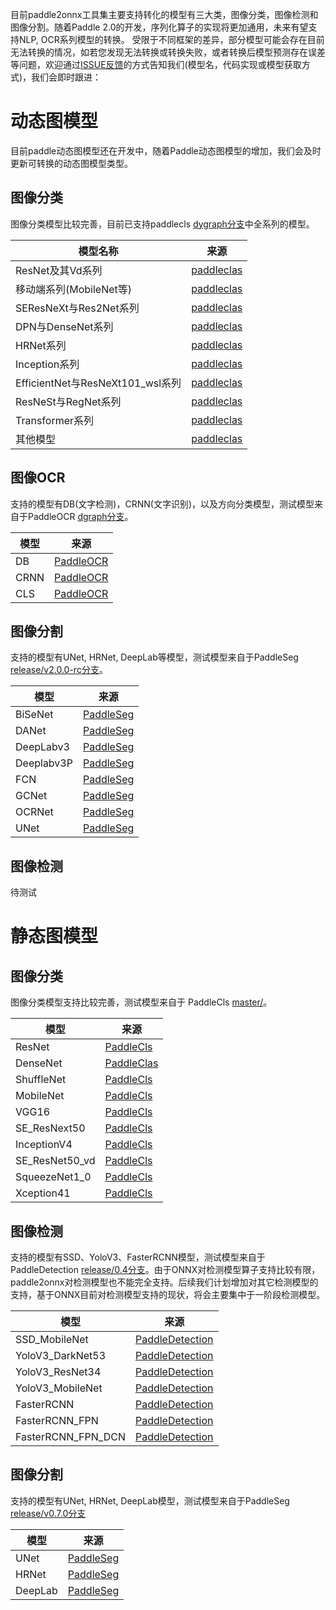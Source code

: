 目前paddle2onnx工具集主要支持转化的模型有三大类，图像分类，图像检测和图像分割。随着Paddle 2.0的开发，序列化算子的实现将更加通用，未来有望支持NLP, OCR系列模型的转换。
受限于不同框架的差异，部分模型可能会存在目前无法转换的情况，如若您发现无法转换或转换失败，或者转换后模型预测存在误差等问题，欢迎通过[ISSUE反馈](https://github.com/PaddlePaddle/paddle-onnx/issues/new)的方式告知我们(模型名，代码实现或模型获取方式)，我们会即时跟进：

# 动态图模型
目前paddle动态图模型还在开发中，随着Paddle动态图模型的增加，我们会及时更新可转换的动态图模型类型。

## 图像分类

图像分类模型比较完善，目前已支持paddlecls [dygraph分支](https://github.com/paddlepaddle/paddleclas/tree/dygraph)中全系列的模型。

|模型名称 | 来源 |  
|---|---|
| ResNet及其Vd系列 | [paddleclas](https://github.com/paddlepaddle/paddleclas/blob/dygraph/readme_cn.md#resnet%e5%8f%8a%e5%85%b6vd%e7%b3%bb%e5%88%97)|
| 移动端系列(MobileNet等)| [paddleclas](https://github.com/paddlepaddle/paddleclas/blob/dygraph/readme_cn.md#%e7%a7%bb%e5%8a%a8%e7%ab%af%e7%b3%bb%e5%88%97)|
| SEResNeXt与Res2Net系列 | [paddleclas](https://github.com/paddlepaddle/paddleclas/blob/dygraph/readme_cn.md#seresnext%e4%b8%8eres2net%e7%b3%bb%e5%88%97)|
| DPN与DenseNet系列 |[paddleclas](https://github.com/paddlepaddle/paddleclas/blob/dygraph/readme_cn.md#dpn%e4%b8%8edensenet%e7%b3%bb%e5%88%97)|
| HRNet系列|[paddleclas](https://github.com/paddlepaddle/paddleclas/blob/dygraph/readme_cn.md#hrnet%e7%b3%bb%e5%88%97)|
| Inception系列 |[paddleclas](https://github.com/PaddlePaddle/PaddleClas/blob/dygraph/README_cn.md#inception%E7%B3%BB%E5%88%97)|
| EfficientNet与ResNeXt101_wsl系列 |[paddleclas](https://github.com/paddlepaddle/paddleclas/blob/dygraph/readme_cn.md#efficientnet%e4%b8%8eresnext101_wsl%e7%b3%bb%e5%88%97)|
| ResNeSt与RegNet系列|[paddleclas](https://github.com/paddlepaddle/paddleclas/blob/dygraph/readme_cn.md#resnest%e4%b8%8eregnet%e7%b3%bb%e5%88%97)|
| Transformer系列 |[paddleclas](https://github.com/paddlepaddle/paddleclas/blob/dygraph/readme_cn.md#transformer%e7%b3%bb%e5%88%97)|
| 其他模型 |[paddleclas](https://github.com/paddlepaddle/paddleclas/blob/dygraph/readme_cn.md#%e5%85%b6%e4%bb%96%e6%a8%a1%e5%9e%8b)|


## 图像OCR
支持的模型有DB(文字检测)，CRNN(文字识别)，以及方向分类模型，测试模型来自于PaddleOCR [dgraph分支](https://github.com/PaddlePaddle/PaddleOCR//tree/dygraph)。

| 模型 | 来源 |
|-------|--------|
|DB|[PaddleOCR](https://github.com/PaddlePaddle/PaddleOCR/blob/dygraph/doc/doc_ch/algorithm_overview.md#1%E6%96%87%E6%9C%AC%E6%A3%80%E6%B5%8B%E7%AE%97%E6%B3%95) |
|CRNN|[PaddleOCR](https://github.com/PaddlePaddle/PaddleOCR/blob/dygraph/doc/doc_ch/algorithm_overview.md#2%E6%96%87%E6%9C%AC%E8%AF%86%E5%88%AB%E7%AE%97%E6%B3%95) |
|CLS|[PaddleOCR](https://github.com/PaddlePaddle/PaddleOCR/blob/dygraph/doc/doc_ch/models_list.md#%E4%B8%89%E6%96%87%E6%9C%AC%E6%96%B9%E5%90%91%E5%88%86%E7%B1%BB%E6%A8%A1%E5%9E%8B) |

## 图像分割
支持的模型有UNet, HRNet, DeepLab等模型，测试模型来自于PaddleSeg [release/v2.0.0-rc分支](https://github.com/PaddlePaddle/PaddleSeg/tree/release/v2.0.0-rc)。

| 模型 | 来源 |
|-------|--------|
|BiSeNet|[PaddleSeg](https://github.com/PaddlePaddle/PaddleSeg/tree/release/v2.0.0-rc/configs/bisenet) |
|DANet|[PaddleSeg](https://github.com/PaddlePaddle/PaddleSeg/blob/release/v2.0.0-rc/configs/danet) |
|DeepLabv3|[PaddleSeg](https://github.com/PaddlePaddle/PaddleSeg/blob/release/v2.0.0-rc/configs/deeplabv3) |
|Deeplabv3P |[PaddleSeg](https://github.com/PaddlePaddle/PaddleSeg/blob/release/v2.0.0-rc/configs/deeplabv3p) |
|FCN|[PaddleSeg](https://github.com/PaddlePaddle/PaddleSeg/blob/release/v2.0.0-rc/configs/fcn) |
|GCNet|[PaddleSeg](https://github.com/PaddlePaddle/PaddleSeg/blob/release/v2.0.0-rc/configs/gcnet) |
|OCRNet|[PaddleSeg](https://github.com/PaddlePaddle/PaddleSeg/blob/release/v2.0.0-rc/configs/ocrnet) |
|UNet|[PaddleSeg](https://github.com/PaddlePaddle/PaddleSeg/blob/release/v2.0.0-rc/configs/unet) |

## 图像检测
待测试


# 静态图模型
## 图像分类
图像分类模型支持比较完善，测试模型来自于 PaddleCls [master/](https://github.com/PaddlePaddle/PaddleClas/tree/master)。

| 模型 | 来源 |
|-------|--------|
| ResNet | [PaddleCls](https://github.com/PaddlePaddle/PaddleClas/blob/master/ppcls/modeling/architectures/resnet.py) |
| DenseNet | [PaddleClas](https://github.com/PaddlePaddle/PaddleClas/blob/master/ppcls/modeling/architectures/densenet.py) |
| ShuffleNet | [PaddleCls](https://github.com/PaddlePaddle/PaddleClas/blob/master/ppcls/modeling/architectures/shufflenet_v2.py) |
| MobileNet| [PaddleCls](https://github.com/PaddlePaddle/PaddleClas/blob/master/ppcls/modeling/architectures/mobilenet_v3.py) |
| VGG16| [PaddleCls](https://github.com/PaddlePaddle/PaddleClas/blob/master/ppcls/modeling/architectures/vgg.py) |
| SE_ResNext50| [PaddleCls](https://github.com/PaddlePaddle/PaddleClas/blob/master/ppcls/modeling/architectures/se_resnext.py) |
| InceptionV4| [PaddleCls](https://github.com/PaddlePaddle/PaddleClas/blob/master/ppcls/modeling/architectures/inception_v4.py) |
| SE_ResNet50_vd| [PaddleCls](https://github.com/PaddlePaddle/PaddleClas/blob/master/ppcls/modeling/architectures/se_resnext_vd.py) |
| SqueezeNet1_0| [PaddleCls](https://github.com/PaddlePaddle/PaddleClas/blob/master/ppcls/modeling/architectures/squeezenet.py) |
| Xception41| [PaddleCls](https://github.com/PaddlePaddle/PaddleClas/blob/master/ppcls/modeling/architectures/xception.py) |

## 图像检测
支持的模型有SSD、YoloV3、FasterRCNN模型，测试模型来自于PaddleDetection [release/0.4分支](https://github.com/PaddlePaddle/Paddledetection/tree/release/0.4)。由于ONNX对检测模型算子支持比较有限，paddle2onnx对检测模型也不能完全支持。后续我们计划增加对其它检测模型的支持，基于ONNX目前对检测模型支持的现状，将会主要集中于一阶段检测模型。

| 模型 | 来源 |
|-------|--------|
|SSD_MobileNet|[PaddleDetection](https://github.com/PaddlePaddle/PaddleDetection/blob/release/0.4/docs/MODEL_ZOO_cn.md#ssd) |
|YoloV3_DarkNet53|[PaddleDetection](https://github.com/PaddlePaddle/PaddleDetection/blob/release/0.4/docs/MODEL_ZOO_cn.md#yolo-v3-%E5%9F%BA%E4%BA%8Epasacl-voc%E6%95%B0%E6%8D%AE%E9%9B%86) |
|YoloV3_ResNet34|[PaddleDetection](https://github.com/PaddlePaddle/PaddleDetection/blob/release/0.4/docs/MODEL_ZOO_cn.md#yolo-v3-%E5%9F%BA%E4%BA%8Epasacl-voc%E6%95%B0%E6%8D%AE%E9%9B%86) |
|YoloV3_MobileNet|[PaddleDetection](https://github.com/PaddlePaddle/PaddleDetection/blob/release/0.4/docs/MODEL_ZOO_cn.md#yolo-v3-%E5%9F%BA%E4%BA%8Epasacl-voc%E6%95%B0%E6%8D%AE%E9%9B%86) |
|FasterRCNN|[PaddleDetection](https://github.com/PaddlePaddle/PaddleDetection/blob/release/0.4/docs/MODEL_ZOO_cn.md#faster--mask-r-cnn) |
|FasterRCNN_FPN|[PaddleDetection](https://github.com/PaddlePaddle/PaddleDetection/blob/release/0.4/docs/MODEL_ZOO_cn.md#faster--mask-r-cnn) |
|FasterRCNN_FPN_DCN|[PaddleDetection](https://github.com/PaddlePaddle/PaddleDetection/blob/release/0.4/docs/MODEL_ZOO_cn.md#deformable-%E5%8D%B7%E7%A7%AF%E7%BD%91%E7%BB%9Cv2) |

## 图像分割
支持的模型有UNet, HRNet, DeepLab模型，测试模型来自于PaddleSeg [release/v0.7.0分支](https://github.com/PaddlePaddle/PaddleSeg/tree/release/v0.7.0)

| 模型 | 来源 |
|-------|--------|
|UNet|[PaddleSeg](https://github.com/PaddlePaddle/PaddleSeg/blob/release/v0.7.0/tutorial/finetune_unet.md) |
|HRNet|[PaddleSeg](https://github.com/PaddlePaddle/PaddleSeg/blob/release/v0.7.0/tutorial/finetune_hrnet.md) |
|DeepLab|[PaddleSeg](https://github.com/PaddlePaddle/PaddleSeg/blob/release/v0.7.0/tutorial/finetune_deeplabv3plus.md) |
